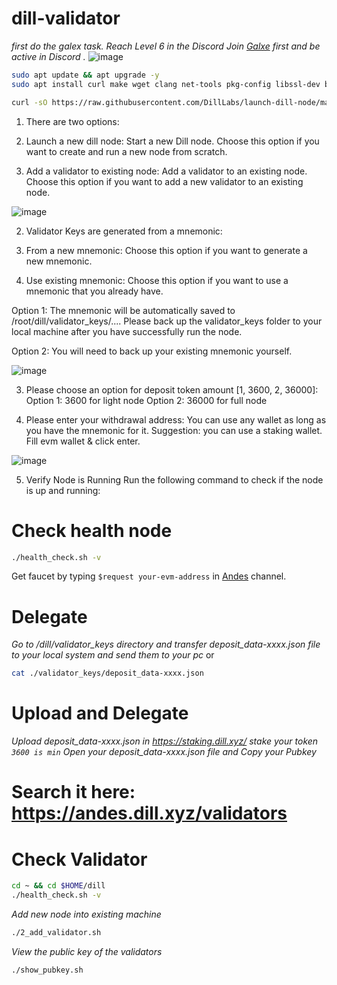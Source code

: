 # dill-validator
*first do the galex task.*
*Reach Level 6 in the Discord*
*Join [Galxe](https://app.galxe.com/quest/Dill/GCVWntghfL) first and be active in Discord .*
![image](https://github.com/user-attachments/assets/ba253739-4992-455b-bb36-338de803e047)

```bash
sudo apt update && apt upgrade -y
sudo apt install curl make wget clang net-tools pkg-config libssl-dev build-essential jq lz4 gcc unzip snapd -y
```
```bash
curl -sO https://raw.githubusercontent.com/DillLabs/launch-dill-node/main/dill.sh  && chmod +x dill.sh && ./dill.sh
```
1. There are two options:
1. Launch a new dill node: Start a new Dill node. Choose this option if you want to create and run a new node from scratch.

2. Add a validator to existing node: Add a validator to an existing node. Choose this option if you want to add a new validator to an existing node.

![image](https://github.com/user-attachments/assets/e7b5044d-e3a9-495b-ba1e-457054741bc9)

2. Validator Keys are generated from a mnemonic:
1. From a new mnemonic: Choose this option if you want to generate a new mnemonic.

2. Use existing mnemonic: Choose this option if you want to use a mnemonic that you already have.

Option 1: The mnemonic will be automatically saved to /root/dill/validator_keys/.... Please back up the validator_keys folder to your local machine after you have successfully run the node.

Option 2: You will need to back up your existing mnemonic yourself.


![image](https://github.com/user-attachments/assets/7eeea2a8-fe02-46ce-b30a-28d59cc05030)


3. Please choose an option for deposit token amount [1, 3600, 2, 36000]:
Option 1: 3600 for light node Option 2: 36000 for full node

4. Please enter your withdrawal address:
You can use any wallet as long as you have the mnemonic for it. Suggestion: you can use a staking wallet.
Fill evm wallet & click enter.


![image](https://github.com/user-attachments/assets/542b3ee5-f42c-464d-b1c2-d9250ce28e8d)


5. Verify Node is Running
Run the following command to check if the node is up and running:

# Check health node
```bash
./health_check.sh -v
```
Get faucet by typing `$request your-evm-address` in [Andes](https://discord.gg/EQAZbsqg) channel.
# Delegate
*Go to /dill/validator_keys directory and transfer deposit_data-xxxx.json file to your local system and send them to your pc*
or 
```bash
cat ./validator_keys/deposit_data-xxxx.json
```
# Upload and Delegate
*Upload deposit_data-xxxx.json in https://staking.dill.xyz/*
*stake your token `3600 is min`*
*Open your deposit_data-xxxx.json file and Copy your Pubkey*

# Search it here: https://andes.dill.xyz/validators
# Check Validator
```bash
cd ~ && cd $HOME/dill
./health_check.sh -v
```
*Add new node into existing machine*
```bash
./2_add_validator.sh
```
*View the public key of the validators*
```bash
./show_pubkey.sh
```
